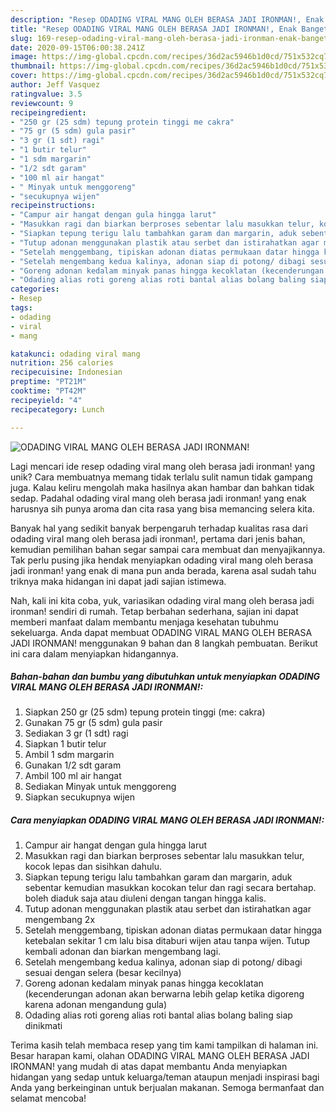 ```yaml
---
description: "Resep ODADING VIRAL MANG OLEH BERASA JADI IRONMAN!, Enak Banget"
title: "Resep ODADING VIRAL MANG OLEH BERASA JADI IRONMAN!, Enak Banget"
slug: 169-resep-odading-viral-mang-oleh-berasa-jadi-ironman-enak-banget
date: 2020-09-15T06:00:38.241Z
image: https://img-global.cpcdn.com/recipes/36d2ac5946b1d0cd/751x532cq70/odading-viral-mang-oleh-berasa-jadi-ironman-foto-resep-utama.jpg
thumbnail: https://img-global.cpcdn.com/recipes/36d2ac5946b1d0cd/751x532cq70/odading-viral-mang-oleh-berasa-jadi-ironman-foto-resep-utama.jpg
cover: https://img-global.cpcdn.com/recipes/36d2ac5946b1d0cd/751x532cq70/odading-viral-mang-oleh-berasa-jadi-ironman-foto-resep-utama.jpg
author: Jeff Vasquez
ratingvalue: 3.5
reviewcount: 9
recipeingredient:
- "250 gr (25 sdm) tepung protein tinggi me cakra"
- "75 gr (5 sdm) gula pasir"
- "3 gr (1 sdt) ragi"
- "1 butir telur"
- "1 sdm margarin"
- "1/2 sdt garam"
- "100 ml air hangat"
- " Minyak untuk menggoreng"
- "secukupnya wijen"
recipeinstructions:
- "Campur air hangat dengan gula hingga larut"
- "Masukkan ragi dan biarkan berproses sebentar lalu masukkan telur, kocok lepas dan sisihkan dahulu."
- "Siapkan tepung terigu lalu tambahkan garam dan margarin, aduk sebentar kemudian masukkan kocokan telur dan ragi secara bertahap. boleh diaduk saja atau diuleni dengan tangan hingga kalis."
- "Tutup adonan menggunakan plastik atau serbet dan istirahatkan agar mengembang 2x"
- "Setelah menggembang, tipiskan adonan diatas permukaan datar hingga ketebalan sekitar 1 cm lalu bisa ditaburi wijen atau tanpa wijen. Tutup kembali adonan dan biarkan mengembang lagi."
- "Setelah mengembang kedua kalinya, adonan siap di potong/ dibagi sesuai dengan selera (besar kecilnya)"
- "Goreng adonan kedalam minyak panas hingga kecoklatan (kecenderungan adonan akan berwarna lebih gelap ketika digoreng karena adonan mengandung gula)"
- "Odading alias roti goreng alias roti bantal alias bolang baling siap dinikmati"
categories:
- Resep
tags:
- odading
- viral
- mang

katakunci: odading viral mang 
nutrition: 256 calories
recipecuisine: Indonesian
preptime: "PT21M"
cooktime: "PT42M"
recipeyield: "4"
recipecategory: Lunch

---
```



![ODADING VIRAL MANG OLEH BERASA JADI IRONMAN!](https://img-global.cpcdn.com/recipes/36d2ac5946b1d0cd/751x532cq70/odading-viral-mang-oleh-berasa-jadi-ironman-foto-resep-utama.jpg)

Lagi mencari ide resep odading viral mang oleh berasa jadi ironman! yang unik? Cara membuatnya memang tidak terlalu sulit namun tidak gampang juga. Kalau keliru mengolah maka hasilnya akan hambar dan bahkan tidak sedap. Padahal odading viral mang oleh berasa jadi ironman! yang enak harusnya sih punya aroma dan cita rasa yang bisa memancing selera kita.



Banyak hal yang sedikit banyak berpengaruh terhadap kualitas rasa dari odading viral mang oleh berasa jadi ironman!, pertama dari jenis bahan, kemudian pemilihan bahan segar sampai cara membuat dan menyajikannya. Tak perlu pusing jika hendak menyiapkan odading viral mang oleh berasa jadi ironman! yang enak di mana pun anda berada, karena asal sudah tahu triknya maka hidangan ini dapat jadi sajian istimewa.


Nah, kali ini kita coba, yuk, variasikan odading viral mang oleh berasa jadi ironman! sendiri di rumah. Tetap berbahan sederhana, sajian ini dapat memberi manfaat dalam membantu menjaga kesehatan tubuhmu sekeluarga. Anda dapat membuat ODADING VIRAL MANG OLEH BERASA JADI IRONMAN! menggunakan 9 bahan dan 8 langkah pembuatan. Berikut ini cara dalam menyiapkan hidangannya.

<!--inarticleads1-->

##### Bahan-bahan dan bumbu yang dibutuhkan untuk menyiapkan ODADING VIRAL MANG OLEH BERASA JADI IRONMAN!:

1. Siapkan 250 gr (25 sdm) tepung protein tinggi (me: cakra)
1. Gunakan 75 gr (5 sdm) gula pasir
1. Sediakan 3 gr (1 sdt) ragi
1. Siapkan 1 butir telur
1. Ambil 1 sdm margarin
1. Gunakan 1/2 sdt garam
1. Ambil 100 ml air hangat
1. Sediakan  Minyak untuk menggoreng
1. Siapkan secukupnya wijen




<!--inarticleads2-->

##### Cara menyiapkan ODADING VIRAL MANG OLEH BERASA JADI IRONMAN!:

1. Campur air hangat dengan gula hingga larut
1. Masukkan ragi dan biarkan berproses sebentar lalu masukkan telur, kocok lepas dan sisihkan dahulu.
1. Siapkan tepung terigu lalu tambahkan garam dan margarin, aduk sebentar kemudian masukkan kocokan telur dan ragi secara bertahap. boleh diaduk saja atau diuleni dengan tangan hingga kalis.
1. Tutup adonan menggunakan plastik atau serbet dan istirahatkan agar mengembang 2x
1. Setelah menggembang, tipiskan adonan diatas permukaan datar hingga ketebalan sekitar 1 cm lalu bisa ditaburi wijen atau tanpa wijen. Tutup kembali adonan dan biarkan mengembang lagi.
1. Setelah mengembang kedua kalinya, adonan siap di potong/ dibagi sesuai dengan selera (besar kecilnya)
1. Goreng adonan kedalam minyak panas hingga kecoklatan (kecenderungan adonan akan berwarna lebih gelap ketika digoreng karena adonan mengandung gula)
1. Odading alias roti goreng alias roti bantal alias bolang baling siap dinikmati




Terima kasih telah membaca resep yang tim kami tampilkan di halaman ini. Besar harapan kami, olahan ODADING VIRAL MANG OLEH BERASA JADI IRONMAN! yang mudah di atas dapat membantu Anda menyiapkan hidangan yang sedap untuk keluarga/teman ataupun menjadi inspirasi bagi Anda yang berkeinginan untuk berjualan makanan. Semoga bermanfaat dan selamat mencoba!
